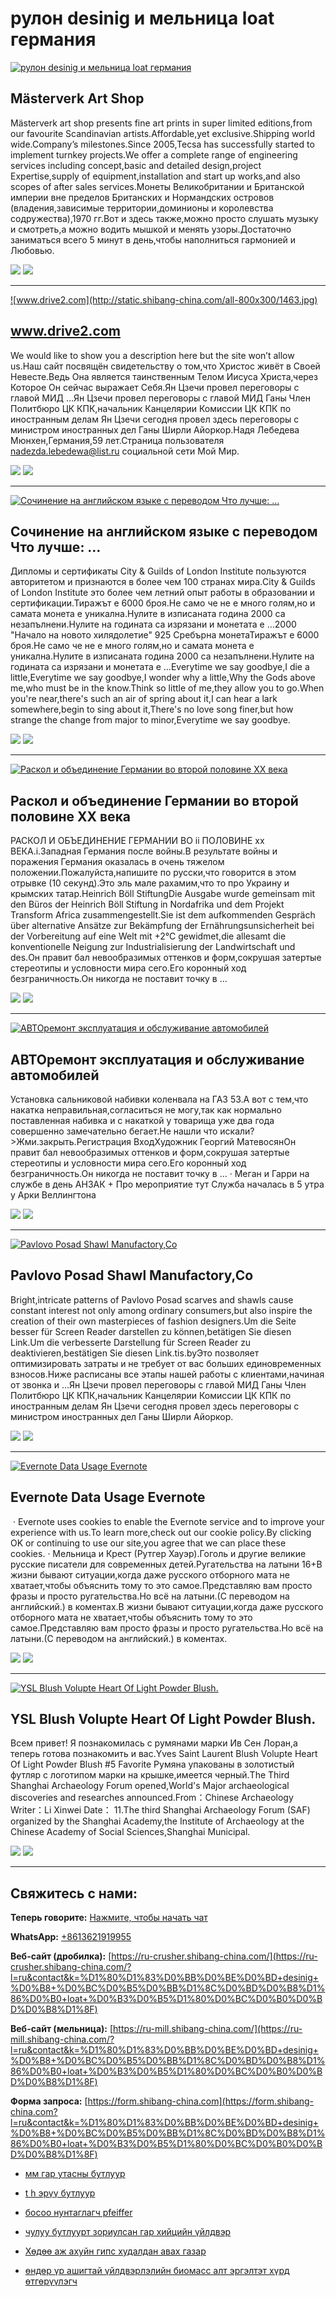 # рулон desinig и мельница loat германия

<a href="https://swt.shibang-china.com/?l=ru&img&k=%D1%80%D1%83%D0%BB%D0%BE%D0%BD+desinig+%D0%B8+%D0%BC%D0%B5%D0%BB%D1%8C%D0%BD%D0%B8%D1%86%D0%B0+loat+%D0%B3%D0%B5%D1%80%D0%BC%D0%B0%D0%BD%D0%B8%D1%8F" target="_blank">![рулон desinig и мельница loat германия](http://static.shibang-china.com/all-800x300/1154.jpg)</a>

## M&#228;sterverk Art Shop
M&#228;sterverk art shop presents fine art prints in super limited editions,from our favourite Scandinavian artists.Affordable,yet exclusive.Shipping world wide.Company’s milestones.Since 2005,Tecsa has successfully started to implement turnkey projects.We offer a complete range of engineering services including concept,basic and detailed design,project Expertise,supply of equipment,installation and start up works,and also scopes of after sales services.Монеты Великобритании и Британской империи вне пределов Британских и Нормандских островов (владения,зависимые территории,доминионы и королевства содружества),1970 гг.Вот и здесь также,можно просто слушать музыку и смотреть,а можно водить мышкой и менять узоры.Достаточно заниматься всего 5 минут в день,чтобы наполниться гармонией и Любовью.


<a href="https://whatsapp.shibangsoft.com/WhatsApp.php" target="_blank" title="WhatsApp">![](http://static.shibang-china.com/icon/whatsapp.png)</a> <a href="https://swt.shibang-china.com/?l=ru&icon&k=%D1%80%D1%83%D0%BB%D0%BE%D0%BD+desinig+%D0%B8+%D0%BC%D0%B5%D0%BB%D1%8C%D0%BD%D0%B8%D1%86%D0%B0+loat+%D0%B3%D0%B5%D1%80%D0%BC%D0%B0%D0%BD%D0%B8%D1%8F" target="_blank">![](http://static.shibang-china.com/icon/chat-ru.png)</a>

---

<a href="https://swt.shibang-china.com/?l=ru&img&k=%D1%80%D1%83%D0%BB%D0%BE%D0%BD+desinig+%D0%B8+%D0%BC%D0%B5%D0%BB%D1%8C%D0%BD%D0%B8%D1%86%D0%B0+loat+%D0%B3%D0%B5%D1%80%D0%BC%D0%B0%D0%BD%D0%B8%D1%8F" target="_blank">![www.drive2.com](http://static.shibang-china.com/all-800x300/1463.jpg)</a>

## www.drive2.com
We would like to show you a description here but the site won’t allow us.Наш сайт посвящён свидетельству о том,что Христос живёт в Своей Невесте.Ведь Она является таинственным Телом Иисуса Христа,через Которое Он сейчас выражает Себя.Ян Цзечи провел переговоры с главой МИД …Ян Цзечи провел переговоры с главой МИД Ганы Член Политбюро ЦК КПК,начальник Канцелярии Комиссии ЦК КПК по иностранным делам Ян Цзечи сегодня провел здесь переговоры с министром иностранных дел Ганы Ширли Айоркор.Надя Лебедева Мюнхен,Германия,59 лет.Страница пользователя nadezda.lebedewa@list.ru социальной сети Мой Мир.


<a href="https://whatsapp.shibangsoft.com/WhatsApp.php" target="_blank" title="WhatsApp">![](http://static.shibang-china.com/icon/whatsapp.png)</a> <a href="https://swt.shibang-china.com/?l=ru&icon&k=%D1%80%D1%83%D0%BB%D0%BE%D0%BD+desinig+%D0%B8+%D0%BC%D0%B5%D0%BB%D1%8C%D0%BD%D0%B8%D1%86%D0%B0+loat+%D0%B3%D0%B5%D1%80%D0%BC%D0%B0%D0%BD%D0%B8%D1%8F" target="_blank">![](http://static.shibang-china.com/icon/chat-ru.png)</a>

---

<a href="https://swt.shibang-china.com/?l=ru&img&k=%D1%80%D1%83%D0%BB%D0%BE%D0%BD+desinig+%D0%B8+%D0%BC%D0%B5%D0%BB%D1%8C%D0%BD%D0%B8%D1%86%D0%B0+loat+%D0%B3%D0%B5%D1%80%D0%BC%D0%B0%D0%BD%D0%B8%D1%8F" target="_blank">![Сочинение на английском языке с переводом Что лучше: …](http://static.shibang-china.com/all-800x300/1370.jpg)</a>

## Сочинение на английском языке с переводом Что лучше: …
Дипломы и сертификаты City &amp; Guilds of London Institute пользуются авторитетом и признаются в более чем 100 странах мира.City &amp; Guilds of London Institute это более чем летний опыт работы в образовании и сертификации.Тиражът е 6000 броя.Не само че не е много голям,но и самата монета е уникална.Нулите в изписаната година 2000 са незапълнени.Нулите на годината са изрязани и монетата е …2000 &quot;Начало на новото хилядолетие&quot; 925 Сребърна монетаТиражът е 6000 броя.Не само че не е много голям,но и самата монета е уникална.Нулите в изписаната година 2000 са незапълнени.Нулите на годината са изрязани и монетата е …Everytime we say goodbye,I die a little,Everytime we say goodbye,I wonder why a little,Why the Gods above me,who must be in the know.Think so little of me,they allow you to go.When you're near,there's such an air of spring about it,I can hear a lark somewhere,begin to sing about it,There's no love song finer,but how strange the change from major to minor,Everytime we say goodbye.


<a href="https://whatsapp.shibangsoft.com/WhatsApp.php" target="_blank" title="WhatsApp">![](http://static.shibang-china.com/icon/whatsapp.png)</a> <a href="https://swt.shibang-china.com/?l=ru&icon&k=%D1%80%D1%83%D0%BB%D0%BE%D0%BD+desinig+%D0%B8+%D0%BC%D0%B5%D0%BB%D1%8C%D0%BD%D0%B8%D1%86%D0%B0+loat+%D0%B3%D0%B5%D1%80%D0%BC%D0%B0%D0%BD%D0%B8%D1%8F" target="_blank">![](http://static.shibang-china.com/icon/chat-ru.png)</a>

---

<a href="https://swt.shibang-china.com/?l=ru&img&k=%D1%80%D1%83%D0%BB%D0%BE%D0%BD+desinig+%D0%B8+%D0%BC%D0%B5%D0%BB%D1%8C%D0%BD%D0%B8%D1%86%D0%B0+loat+%D0%B3%D0%B5%D1%80%D0%BC%D0%B0%D0%BD%D0%B8%D1%8F" target="_blank">![Раскол и объединение Германии во второй половине XX века](http://static.shibang-china.com/all-800x300/625.jpg)</a>

## Раскол и объединение Германии во второй половине XX века
РАСКОЛ И ОБЪЕДИНЕНИЕ ГЕРМАНИИ ВО ii ПОЛОВИНЕ xx ВЕКА.i.Западная Германия после войны.В результате войны и поражения Германия оказалась в очень тяжелом положении.Пожалуйста,напишите по русски,что говорится в этом отрывке (10 секунд).Это эль мале рахамим,что то про Украину и крымских татар.Heinrich B&#246;ll StiftungDie Ausgabe wurde gemeinsam mit den B&#252;ros der Heinrich B&#246;ll Stiftung in Nordafrika und dem Projekt Transform Africa zusammengestellt.Sie ist dem aufkommenden Gespr&#228;ch &#252;ber alternative Ans&#228;tze zur Bek&#228;mpfung der Ern&#228;hrungsunsicherheit bei der Vorbereitung auf eine Welt mit +2&#176;C gewidmet,die allesamt die konventionelle Neigung zur Industrialisierung der Landwirtschaft und des.Он правит бал невообразимых оттенков и форм,сокрушая затертые стереотипы и условности мира сего.Его коронный ход безграничность.Он никогда не поставит точку в …


<a href="https://whatsapp.shibangsoft.com/WhatsApp.php" target="_blank" title="WhatsApp">![](http://static.shibang-china.com/icon/whatsapp.png)</a> <a href="https://swt.shibang-china.com/?l=ru&icon&k=%D1%80%D1%83%D0%BB%D0%BE%D0%BD+desinig+%D0%B8+%D0%BC%D0%B5%D0%BB%D1%8C%D0%BD%D0%B8%D1%86%D0%B0+loat+%D0%B3%D0%B5%D1%80%D0%BC%D0%B0%D0%BD%D0%B8%D1%8F" target="_blank">![](http://static.shibang-china.com/icon/chat-ru.png)</a>

---

<a href="https://swt.shibang-china.com/?l=ru&img&k=%D1%80%D1%83%D0%BB%D0%BE%D0%BD+desinig+%D0%B8+%D0%BC%D0%B5%D0%BB%D1%8C%D0%BD%D0%B8%D1%86%D0%B0+loat+%D0%B3%D0%B5%D1%80%D0%BC%D0%B0%D0%BD%D0%B8%D1%8F" target="_blank">![АВТОремонт эксплуатация и обслуживание автомобилей](http://static.shibang-china.com/all-800x300/1308.jpg)</a>

## АВТОремонт эксплуатация и обслуживание автомобилей
Установка сальниковой набивки коленвала на ГАЗ 53.А вот с тем,что накатка неправильная,согласиться не могу,так как нормально поставленная набивка и с накаткой у товарища уже два года совершенно замечательно бегает.Не нашли что искали? &gt;Жми.закрыть.Регистрация ВходХудожник Георгий МатевосянОн правит бал невообразимых оттенков и форм,сокрушая затертые стереотипы и условности мира сего.Его коронный ход безграничность.Он никогда не поставит точку в …&nbsp;&#0183;&#32;Меган и Гарри на службе в день АНЗАК + Про мероприятие тут Служба началась в 5 утра у Арки Веллингтона


<a href="https://whatsapp.shibangsoft.com/WhatsApp.php" target="_blank" title="WhatsApp">![](http://static.shibang-china.com/icon/whatsapp.png)</a> <a href="https://swt.shibang-china.com/?l=ru&icon&k=%D1%80%D1%83%D0%BB%D0%BE%D0%BD+desinig+%D0%B8+%D0%BC%D0%B5%D0%BB%D1%8C%D0%BD%D0%B8%D1%86%D0%B0+loat+%D0%B3%D0%B5%D1%80%D0%BC%D0%B0%D0%BD%D0%B8%D1%8F" target="_blank">![](http://static.shibang-china.com/icon/chat-ru.png)</a>

---

<a href="https://swt.shibang-china.com/?l=ru&img&k=%D1%80%D1%83%D0%BB%D0%BE%D0%BD+desinig+%D0%B8+%D0%BC%D0%B5%D0%BB%D1%8C%D0%BD%D0%B8%D1%86%D0%B0+loat+%D0%B3%D0%B5%D1%80%D0%BC%D0%B0%D0%BD%D0%B8%D1%8F" target="_blank">![Pavlovo Posad Shawl Manufactory,Co](http://static.shibang-china.com/all-800x300/392.jpg)</a>

## Pavlovo Posad Shawl Manufactory,Co
Bright,intricate patterns of Pavlovo Posad scarves and shawls cause constant interest not only among ordinary consumers,but also inspire the creation of their own masterpieces of fashion designers.Um die Seite besser f&#252;r Screen Reader darstellen zu k&#246;nnen,bet&#228;tigen Sie diesen Link.Um die verbesserte Darstellung f&#252;r Screen Reader zu deaktivieren,best&#228;tigen Sie diesen Link.tis.byЭто позволяет оптимизировать затраты и не требует от вас больших единовременных взносов.Ниже расписаны все этапы нашей работы с клиентами,начиная от звонка и …Ян Цзечи провел переговоры с главой МИД Ганы Член Политбюро ЦК КПК,начальник Канцелярии Комиссии ЦК КПК по иностранным делам Ян Цзечи сегодня провел здесь переговоры с министром иностранных дел Ганы Ширли Айоркор.


<a href="https://whatsapp.shibangsoft.com/WhatsApp.php" target="_blank" title="WhatsApp">![](http://static.shibang-china.com/icon/whatsapp.png)</a> <a href="https://swt.shibang-china.com/?l=ru&icon&k=%D1%80%D1%83%D0%BB%D0%BE%D0%BD+desinig+%D0%B8+%D0%BC%D0%B5%D0%BB%D1%8C%D0%BD%D0%B8%D1%86%D0%B0+loat+%D0%B3%D0%B5%D1%80%D0%BC%D0%B0%D0%BD%D0%B8%D1%8F" target="_blank">![](http://static.shibang-china.com/icon/chat-ru.png)</a>

---

<a href="https://swt.shibang-china.com/?l=ru&img&k=%D1%80%D1%83%D0%BB%D0%BE%D0%BD+desinig+%D0%B8+%D0%BC%D0%B5%D0%BB%D1%8C%D0%BD%D0%B8%D1%86%D0%B0+loat+%D0%B3%D0%B5%D1%80%D0%BC%D0%B0%D0%BD%D0%B8%D1%8F" target="_blank">![Evernote Data Usage Evernote](http://static.shibang-china.com/all-800x300/271.jpg)</a>

## Evernote Data Usage Evernote
&nbsp;&#0183;&#32;Evernote uses cookies to enable the Evernote service and to improve your experience with us.To learn more,check out our cookie policy.By clicking OK or continuing to use our site,you agree that we can place these cookies.&nbsp;&#0183;&#32;Мельница и Крест (Рутгер Хауэр).Гоголь и другие великие русские писатели для современных детей.Ругательства на латыни 16+В жизни бывают ситуации,когда даже русского отборного мата не хватает,чтобы объяснить тому то это самое.Представляю вам просто фразы и просто ругательства.Но всё на латыни.(С переводом на английский.) в коментах.В жизни бывают ситуации,когда даже русского отборного мата не хватает,чтобы объяснить тому то это самое.Представляю вам просто фразы и просто ругательства.Но всё на латыни.(С переводом на английский.) в коментах.


<a href="https://whatsapp.shibangsoft.com/WhatsApp.php" target="_blank" title="WhatsApp">![](http://static.shibang-china.com/icon/whatsapp.png)</a> <a href="https://swt.shibang-china.com/?l=ru&icon&k=%D1%80%D1%83%D0%BB%D0%BE%D0%BD+desinig+%D0%B8+%D0%BC%D0%B5%D0%BB%D1%8C%D0%BD%D0%B8%D1%86%D0%B0+loat+%D0%B3%D0%B5%D1%80%D0%BC%D0%B0%D0%BD%D0%B8%D1%8F" target="_blank">![](http://static.shibang-china.com/icon/chat-ru.png)</a>

---

<a href="https://swt.shibang-china.com/?l=ru&img&k=%D1%80%D1%83%D0%BB%D0%BE%D0%BD+desinig+%D0%B8+%D0%BC%D0%B5%D0%BB%D1%8C%D0%BD%D0%B8%D1%86%D0%B0+loat+%D0%B3%D0%B5%D1%80%D0%BC%D0%B0%D0%BD%D0%B8%D1%8F" target="_blank">![YSL Blush Volupte Heart Of Light Powder Blush.](http://static.shibang-china.com/all-800x300/23.jpg)</a>

## YSL Blush Volupte Heart Of Light Powder Blush.
Всем привет! Я познакомилась с румянами марки Ив Сен Лоран,а теперь готова познакомить и вас.Yves Saint Laurent Blush Volupte Heart Of Light Powder Blush #5 Favorite Румяна упакованы в золотистый футляр с логотипом марки на крышке,имеется черный.The Third Shanghai Archaeology Forum opened,World's Major archaeological discoveries and researches announced.From：Chinese Archaeology Writer：Li Xinwei Date： 11.The third Shanghai Archaeology Forum (SAF) organized by the Shanghai Academy,the Institute of Archaeology at the Chinese Academy of Social Sciences,Shanghai Municipal.

<a href="https://whatsapp.shibangsoft.com/WhatsApp.php" target="_blank" title="WhatsApp">![](http://static.shibang-china.com/icon/whatsapp.png)</a> <a href="https://swt.shibang-china.com/?l=ru&icon&k=%D1%80%D1%83%D0%BB%D0%BE%D0%BD+desinig+%D0%B8+%D0%BC%D0%B5%D0%BB%D1%8C%D0%BD%D0%B8%D1%86%D0%B0+loat+%D0%B3%D0%B5%D1%80%D0%BC%D0%B0%D0%BD%D0%B8%D1%8F" target="_blank">![](http://static.shibang-china.com/icon/chat-ru.png)</a>

---
## Свяжитесь с нами:

**Теперь говорите:** [Нажмите, чтобы начать чат](https://swt.shibang-china.com?l=ru&contact&k=%D1%80%D1%83%D0%BB%D0%BE%D0%BD+desinig+%D0%B8+%D0%BC%D0%B5%D0%BB%D1%8C%D0%BD%D0%B8%D1%86%D0%B0+loat+%D0%B3%D0%B5%D1%80%D0%BC%D0%B0%D0%BD%D0%B8%D1%8F)

**WhatsApp:**  [+8613621919955](https://whatsapp.shibangsoft.com/WhatsApp.php)

**Веб-сайт (дробилка):** [https://ru-crusher.shibang-china.com/](https://ru-crusher.shibang-china.com/?l=ru&contact&k=%D1%80%D1%83%D0%BB%D0%BE%D0%BD+desinig+%D0%B8+%D0%BC%D0%B5%D0%BB%D1%8C%D0%BD%D0%B8%D1%86%D0%B0+loat+%D0%B3%D0%B5%D1%80%D0%BC%D0%B0%D0%BD%D0%B8%D1%8F)

**Веб-сайт (мельница):** [https://ru-mill.shibang-china.com/](https://ru-mill.shibang-china.com/?l=ru&contact&k=%D1%80%D1%83%D0%BB%D0%BE%D0%BD+desinig+%D0%B8+%D0%BC%D0%B5%D0%BB%D1%8C%D0%BD%D0%B8%D1%86%D0%B0+loat+%D0%B3%D0%B5%D1%80%D0%BC%D0%B0%D0%BD%D0%B8%D1%8F)

**Форма запроса:** [https://form.shibang-china.com](https://form.shibang-china.com?l=ru&contact&k=%D1%80%D1%83%D0%BB%D0%BE%D0%BD+desinig+%D0%B8+%D0%BC%D0%B5%D0%BB%D1%8C%D0%BD%D0%B8%D1%86%D0%B0+loat+%D0%B3%D0%B5%D1%80%D0%BC%D0%B0%D0%BD%D0%B8%D1%8F)

* [мм гар утасны бутлуур](../130/%D0%BC%D0%BC%20%D0%B3%D0%B0%D1%80%20%D1%83%D1%82%D0%B0%D1%81%D0%BD%D1%8B%20%D0%B1%D1%83%D1%82%D0%BB%D1%83%D1%83%D1%80.md)

* [t h эрүү бутлуур](../130/t%20h%20%D1%8D%D1%80%D2%AF%D2%AF%20%D0%B1%D1%83%D1%82%D0%BB%D1%83%D1%83%D1%80.md)

* [босоо нунтаглагч pfeiffer](../128/%D0%B1%D0%BE%D1%81%D0%BE%D0%BE%20%D0%BD%D1%83%D0%BD%D1%82%D0%B0%D0%B3%D0%BB%D0%B0%D0%B3%D1%87%20pfeiffer.md)

* [чулуу бутлуурт зориулсан гар хийцийн үйлдвэр](../130/%D1%87%D1%83%D0%BB%D1%83%D1%83%20%D0%B1%D1%83%D1%82%D0%BB%D1%83%D1%83%D1%80%D1%82%20%D0%B7%D0%BE%D1%80%D0%B8%D1%83%D0%BB%D1%81%D0%B0%D0%BD%20%D0%B3%D0%B0%D1%80%20%D1%85%D0%B8%D0%B9%D1%86%D0%B8%D0%B9%D0%BD%20%D2%AF%D0%B9%D0%BB%D0%B4%D0%B2%D1%8D%D1%80.md)

* [Хөдөө аж ахуйн гипс худалдан авах газар](../129/%D0%A5%D3%A9%D0%B4%D3%A9%D3%A9%20%D0%B0%D0%B6%20%D0%B0%D1%85%D1%83%D0%B9%D0%BD%20%D0%B3%D0%B8%D0%BF%D1%81%20%D1%85%D1%83%D0%B4%D0%B0%D0%BB%D0%B4%D0%B0%D0%BD%20%D0%B0%D0%B2%D0%B0%D1%85%20%D0%B3%D0%B0%D0%B7%D0%B0%D1%80.md)

* [өндөр үр ашигтай үйлдвэрлэлийн биомасс алт эргэлтэт хүрд өтгөрүүлэгч](../126/%D3%A9%D0%BD%D0%B4%D3%A9%D1%80%20%D2%AF%D1%80%20%D0%B0%D1%88%D0%B8%D0%B3%D1%82%D0%B0%D0%B9%20%D2%AF%D0%B9%D0%BB%D0%B4%D0%B2%D1%8D%D1%80%D0%BB%D1%8D%D0%BB%D0%B8%D0%B9%D0%BD%20%D0%B1%D0%B8%D0%BE%D0%BC%D0%B0%D1%81%D1%81%20%D0%B0%D0%BB%D1%82%20%D1%8D%D1%80%D0%B3%D1%8D%D0%BB%D1%82%D1%8D%D1%82%20%D1%85%D2%AF%D1%80%D0%B4%20%D3%A9%D1%82%D0%B3%D3%A9%D1%80%D2%AF%D2%AF%D0%BB%D1%8D%D0%B3%D1%87.md)